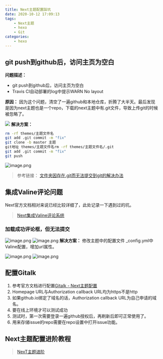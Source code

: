 ```yaml
---
title: Next主题配置踩坑
date: 2020-10-12 17:09:13
tags:
    - Next主题
    - hexo
    - Git
categories:
    - hexo
---
```


## git push到github后，访问主页为空白
**问题描述：**
- git push到github后，访问主页为空白
- Travis CI自动部署的log中提示WARN No layout


**原因：**
因为这个问题，清空了一遍github和本地仓库，折腾了大半天。最后发现是因为next主题也是一个repo，下载的next主题中有.git文件，导致上传git的时候被忽略了。
<!--more-->
![](https://pic1.zhimg.com/v2-ce360b5ee451fcd9ad24d6b10935dde8_b.jpg)
**解决方案：**

```bash
rm -rf themes/主题文件名
git add .git commit -m "fix"
git clone -b master 主题
git地址 themes/主题文件名rm -rf themes/主题文件名/.git
git add .git commit -m "fix"
git push
```
![image.png](https://i.loli.net/2020/10/12/O5zsnLMTBbmAC4l.png)

> 参考链接：
> [文件夹因存在.git而无法提交到git的解决办法](https://www.cnblogs.com/reboot777/p/11164193.html)

## 集成Valine评论问题
Next官方文档相对来说已经比较详细了，此处记录一下遇到过的坑。
> [Next集成Valine评论系统](https://theme-next.js.org/docs/third-party-services/comments.html#Valine)
### 加载成功评论框，但无法提交
![image.png](https://i.loli.net/2020/10/12/y6eYsJk5MEx3fg9.png)
![image.png](https://i.loli.net/2020/10/12/1mcGCaKFXI93lQf.png)
**解决方案：**
修改主题中的配置文件 _config.yml中Valine配置，增加url属性。

![image.png](https://i.loli.net/2020/10/12/IEOtmFDQ2ReKo65.png)
![image.png](https://i.loli.net/2020/10/12/mNwuAjlSnvULGf4.png)

## 配置Gitalk
1. 参考官方文档进行配置[Gitalk - Next主题配置](https://theme-next.js.org/docs/third-party-services/comments.html#Gitalk)
2. Homepage URL与Authorization callback URL均为https不是http
3. 如果github.io绑定了域名的话，Authorization callback URL为自己申请的域名。
4. 要在线上环境才可以测试成功
5. 测试时，第一次需要登录一遍github授权后，再刷新后即可正常使用了。
6. 用来存储issue的repo需要在repo设置中打开issue功能。


## Next主题配置进阶教程
> [NexT主题进阶](https://blog.csdn.net/qq_41518277/article/details/101766036#_165)